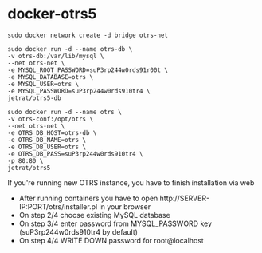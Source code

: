 # docker-otrs5

```
sudo docker network create -d bridge otrs-net

sudo docker run -d --name otrs-db \
-v otrs-db:/var/lib/mysql \
--net otrs-net \
-e MYSQL_ROOT_PASSWORD=suP3rp244w0rds91r00t \
-e MYSQL_DATABASE=otrs \
-e MYSQL_USER=otrs \
-e MYSQL_PASSWORD=suP3rp244w0rds910tr4 \
jetrat/otrs5-db

sudo docker run -d --name otrs \
-v otrs-conf:/opt/otrs \
--net otrs-net \
-e OTRS_DB_HOST=otrs-db \
-e OTRS_DB_NAME=otrs \
-e OTRS_DB_USER=otrs \
-e OTRS_DB_PASS=suP3rp244w0rds910tr4 \
-p 80:80 \
jetrat/otrs5
```


If you're running new OTRS instance, you have to finish installation via web

* After running containers you have to open http://SERVER-IP:PORT/otrs/installer.pl in your browser
* On step 2/4 choose existing MySQL database
* On step 3/4 enter password from MYSQL_PASSWORD key (suP3rp244w0rds910tr4 by default)
* On step 4/4 WRITE DOWN password for root@localhost
